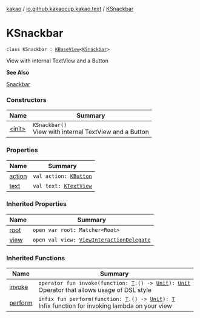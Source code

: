 [kakao](../../index.md) / [io.github.kakaocup.kakao.text](../index.md) / [KSnackbar](./index.md)

# KSnackbar

`class KSnackbar : `[`KBaseView`](../../io.github.kakaocup.kakao.common.views/-k-base-view/index.md)`<`[`KSnackbar`](./index.md)`>`

View with internal TextView and a Button

**See Also**

[Snackbar](#)

### Constructors

| Name | Summary |
|---|---|
| [&lt;init&gt;](-init-.md) | `KSnackbar()`<br>View with internal TextView and a Button |

### Properties

| Name | Summary |
|---|---|
| [action](action.md) | `val action: `[`KButton`](../-k-button/index.md) |
| [text](text.md) | `val text: `[`KTextView`](../-k-text-view/index.md) |

### Inherited Properties

| Name | Summary |
|---|---|
| [root](../../io.github.kakaocup.kakao.common.views/-k-base-view/root.md) | `open var root: Matcher<Root>` |
| [view](../../io.github.kakaocup.kakao.common.views/-k-base-view/view.md) | `open val view: `[`ViewInteractionDelegate`](../../io.github.kakaocup.kakao.delegate/-view-interaction-delegate/index.md) |

### Inherited Functions

| Name | Summary |
|---|---|
| [invoke](../../io.github.kakaocup.kakao.common.views/-k-base-view/invoke.md) | `operator fun invoke(function: `[`T`](../../io.github.kakaocup.kakao.common.views/-k-base-view/index.md#T)`.() -> `[`Unit`](https://kotlinlang.org/api/latest/jvm/stdlib/kotlin/-unit/index.html)`): `[`Unit`](https://kotlinlang.org/api/latest/jvm/stdlib/kotlin/-unit/index.html)<br>Operator that allows usage of DSL style |
| [perform](../../io.github.kakaocup.kakao.common.views/-k-base-view/perform.md) | `infix fun perform(function: `[`T`](../../io.github.kakaocup.kakao.common.views/-k-base-view/index.md#T)`.() -> `[`Unit`](https://kotlinlang.org/api/latest/jvm/stdlib/kotlin/-unit/index.html)`): `[`T`](../../io.github.kakaocup.kakao.common.views/-k-base-view/index.md#T)<br>Infix function for invoking lambda on your view |
